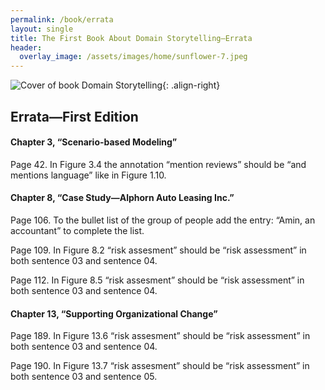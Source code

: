 ```yaml
---
permalink: /book/errata
layout: single
title: The First Book About Domain Storytelling—Errata
header:
  overlay_image: /assets/images/home/sunflower-7.jpeg
---
```


![Cover of book *Domain Storytelling*](https://www.informit.com/ShowCover.aspx?isbn=9780137458912&type=f){: .align-right}

## Errata—First Edition

<!-- ### Prior to the 4th printing -->

#### Chapter 3, “Scenario-based Modeling”

Page 42. In Figure 3.4 the annotation “mention reviews” should be “and mentions language” like in Figure 1.10.

#### Chapter 8, “Case Study—Alphorn Auto Leasing Inc.”

Page 106. To the bullet list of the group of people add the entry: “Amin, an accountant” to complete the list.

Page 109. In Figure 8.2 “risk assesment” should be “risk assessment” in both sentence 03 and sentence 04.

Page 112. In Figure 8.5 “risk assesment” should be “risk assessment” in both sentence 03 and sentence 04.

#### Chapter 13, “Supporting Organizational Change”

Page 189. In Figure 13.6 “risk assesment” should be “risk assessment” in both sentence 03 and sentence 04.

Page 190. In Figure 13.7 “risk assesment” should be “risk assessment” in both sentence 03 and sentence 05.
